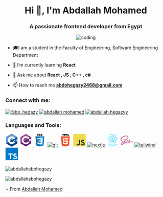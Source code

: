 
<h1 align="center">Hi 👋, I'm Abdallah Mohamed</h1>
<h3 align="center">A passionate frontend developer from Egypt</h3>



  <p align="center">
<img src="[[https://media.licdn.com/dms/image/D5612AQGOmwfIE5mlWA/article-cover_image-shrink_720_1280/0/1674617947228?e=2147483647&v=beta&t=FTU_isQ6VYfV5D_ueFHPWvT8ZqgDeJG3yr8Mi8lpfk0https://user-images.githubusercontent.com/108573409/236907026-a570d6be-0a57-43a1-a1e5-d028b5baf682.gif](https://user-images.githubusercontent.com/10498744/210012254-234538ff-d198-48aa-8964-37e6fd45d227.gif)](https://cdn.dribbble.com/users/1162077/screenshots/3848914/programmer.gif)"  alt="coding"/>
</p>


  
- 🎓I am a student in the Faculty of Engineering, Software Engineering Department

- 🌱 I’m currently learning **React**

- 💬 Ask me about **React , JS , C++ , c#**

- 📫 How to reach me **abdohegazy2468@gmail.com**




<h3 align="left">Connect with me:</h3>
<p align="left">
<a href="https://twitter.com/@bo_hegazy" target="blank"><img align="center" src="https://raw.githubusercontent.com/rahuldkjain/github-profile-readme-generator/master/src/images/icons/Social/twitter.svg" alt="@bo_hegazy" height="30" width="40" /></a>
<a href="https://linkedin.com/in/abdallah mohamed" target="blank"><img align="center" src="https://raw.githubusercontent.com/rahuldkjain/github-profile-readme-generator/master/src/images/icons/Social/linked-in-alt.svg" alt="abdallah mohamed" height="30" width="40" /></a>
<a href="https://instagram.com/abdullah.hegazyy" target="blank"><img align="center" src="https://raw.githubusercontent.com/rahuldkjain/github-profile-readme-generator/master/src/images/icons/Social/instagram.svg" alt="abdullah.hegazyy" height="30" width="40" /></a>
</p>

<h3 align="left">Languages and Tools:</h3>
<p align="left"> <a href="https://www.w3schools.com/cpp/" target="_blank" rel="noreferrer"> <img src="https://raw.githubusercontent.com/devicons/devicon/master/icons/cplusplus/cplusplus-original.svg" alt="cplusplus" width="40" height="40"/> </a> <a href="https://www.w3schools.com/cs/" target="_blank" rel="noreferrer"> <img src="https://raw.githubusercontent.com/devicons/devicon/master/icons/csharp/csharp-original.svg" alt="csharp" width="40" height="40"/> </a> <a href="https://www.w3schools.com/css/" target="_blank" rel="noreferrer"> <img src="https://raw.githubusercontent.com/devicons/devicon/master/icons/css3/css3-original-wordmark.svg" alt="css3" width="40" height="40"/> </a> <a href="https://git-scm.com/" target="_blank" rel="noreferrer"> <img src="https://www.vectorlogo.zone/logos/git-scm/git-scm-icon.svg" alt="git" width="40" height="40"/> </a> <a href="https://www.w3.org/html/" target="_blank" rel="noreferrer"> <img src="https://raw.githubusercontent.com/devicons/devicon/master/icons/html5/html5-original-wordmark.svg" alt="html5" width="40" height="40"/> </a> <a href="https://developer.mozilla.org/en-US/docs/Web/JavaScript" target="_blank" rel="noreferrer"> <img src="https://raw.githubusercontent.com/devicons/devicon/master/icons/javascript/javascript-original.svg" alt="javascript" width="40" height="40"/> </a> <a href="https://nextjs.org/" target="_blank" rel="noreferrer"> <img src="https://cdn.worldvectorlogo.com/logos/nextjs-2.svg" alt="nextjs" width="40" height="40"/> </a> <a href="https://reactjs.org/" target="_blank" rel="noreferrer"> <img src="https://raw.githubusercontent.com/devicons/devicon/master/icons/react/react-original-wordmark.svg" alt="react" width="40" height="40"/> </a> <a href="https://sass-lang.com" target="_blank" rel="noreferrer"> <img src="https://raw.githubusercontent.com/devicons/devicon/master/icons/sass/sass-original.svg" alt="sass" width="40" height="40"/> </a> <a href="https://tailwindcss.com/" target="_blank" rel="noreferrer"> <img src="https://www.vectorlogo.zone/logos/tailwindcss/tailwindcss-icon.svg" alt="tailwind" width="40" height="40"/> </a> <a href="https://www.typescriptlang.org/" target="_blank" rel="noreferrer"> <img src="https://raw.githubusercontent.com/devicons/devicon/master/icons/typescript/typescript-original.svg" alt="typescript" width="40" height="40"/> </a> </p>

<p><img align="center" src="https://github-readme-stats.vercel.app/api/top-langs?username=abdallahabohegazy&show_icons=true&locale=en&layout=compact" alt="abdallahabohegazy" /></p>


<p align="left"> <img src="https://komarev.com/ghpvc/?username=abdallahabohegazy&label=Profile%20views&color=0e75b6&style=flat" alt="abdallahabohegazy" /> </p>




⭐️ From [Abdallah Mohamed]([www.linkedin.com/in/abdallah-mohamed-160072250](https://github.com/Abdallahabohegazy?tab=repositories))
